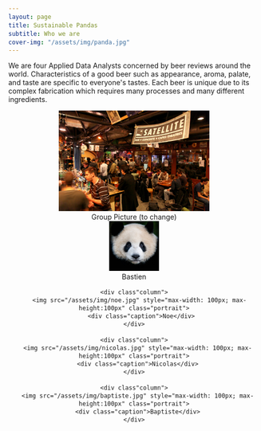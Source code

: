 ```yaml
---
layout: page
title: Sustainable Pandas
subtitle: Who we are
cover-img: "/assets/img/panda.jpg"
---
```


We are four Applied Data Analysts concerned by beer reviews around the world. Characteristics of a good beer such as appearance, aroma, palate, and taste are specific to everyone's tastes. Each beer is unique due to its complex fabrication which requires many processes and many different ingredients. 

<div style="align: center; text-align:center;">
    <img src="/assets/img/sat.jpg" width="60%" height="60%"/>
    <div class="caption">Group Picture (to change)</div>
</div>

<div class="container" style="align: center; text-align:center">
  <div class="row">
    <div class="column">
      <img src="/assets/img/bastien.jpg" style="max-width: 100px; max-height:100px" class="portrait">
      <div class="caption">Bastien</div>
    </div>
  
    <div class"column">
       <img src="/assets/img/noe.jpg" style="max-width: 100px; max-height:100px" class="portrait">
        <div class="caption">Noe</div>
    </div>
           
    <div class"column">
      <img src="/assets/img/nicolas.jpg" style="max-width: 100px; max-height:100px" class="portrait">
      <div class="caption">Nicolas</div>
    </div>
          
    <div class"column">
      <img src="/assets/img/baptiste.jpg" style="max-width: 100px; max-height:100px" class="portrait">
      <div class="caption">Baptiste</div>
    </div>
  </div>
</div>

